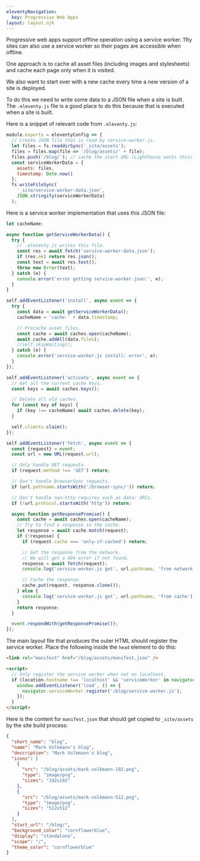 ```yaml
---
eleventyNavigation:
  key: Progressive Web Apps
layout: layout.njk
---
```


Progressive web apps support offline operation using a service worker.
11ty sites can also use a service worker
so their pages are accessible when offline.

One approach is to cache all asset files
(including images and stylesheets)
and cache each page only when it is visited.

We also want to start over with a new cache
every time a new version of a site is deployed.

To do this we need to write some data to a JSON file
when a site is built.
The `.eleventy.js` file is a good place to do this
because that is executed when a site is built.

Here is a snippet of relevant code from `.eleventy.js`:

```js
module.exports = eleventyConfig => {
  // Create JSON file that is read by service-worker.js.
  let files = fs.readdirSync('_site/assets');
  files = files.map(file => '/blog/assets/' + file);
  files.push('/blog/'); // cache the start URL (Lighthouse wants this)
  const serviceWorkerData = {
    assets: files,
    timestamp: Date.now()
  };
  fs.writeFileSync(
    '_site/service-worker-data.json',
    JSON.stringify(serviceWorkerData)
  );
```

Here is a service worker implementation that uses this JSON file:

```js
let cacheName;

async function getServiceWorkerData() {
  try {
    // .eleventy.js writes this file.
    const res = await fetch('service-worker-data.json');
    if (res.ok) return res.json();
    const text = await res.text();
    throw new Error(text);
  } catch (e) {
    console.error('error getting service-worker.json:', e);
  }
}

self.addEventListener('install', async event => {
  try {
    const data = await getServiceWorkerData();
    cacheName = 'cache-' + data.timestamp;

    // Precache asset files.
    const cache = await caches.open(cacheName);
    await cache.addAll(data.files);
    //self.skipWaiting();
  } catch (e) {
    console.error('service-worker.js install: error', e);
  }
});

self.addEventListener('activate', async event => {
  // Get all the current cache keys.
  const keys = await caches.keys();

  // Delete all old caches.
  for (const key of keys) {
    if (key !== cacheName) await caches.delete(key);
  }

  self.clients.claim();
});

self.addEventListener('fetch', async event => {
  const {request} = event;
  const url = new URL(request.url);

  // Only handle GET requests.
  if (request.method !== 'GET') return;

  // Don't handle BrowserSync requests.
  if (url.pathname.startsWith('/browser-sync/')) return;

  // Don't handle non-http requires such as data: URIs.
  if (!url.protocol.startsWith('http')) return;

  async function getResponsePromise() {
    const cache = await caches.open(cacheName);
    // Try to find a response in the cache.
    let response = await cache.match(request);
    if (!response) {
      if (request.cache === 'only-if-cached') return;

      // Get the response from the network.
      // We will get a 404 error if not found.
      response = await fetch(request);
      console.log('service-worker.js got', url.pathname, 'from network');

      // Cache the response.
      cache.put(request, response.clone());
    } else {
      console.log('service-worker.js got', url.pathname, 'from cache');
    }
    return response;
  }

  event.respondWith(getResponsePromise());
});
```

The main layout file that produces the outer HTML
should register the service worker.
Place the following inside the `head` element to do this:

```html
<link rel="manifest" href="/blog/assets/manifest.json" />

<script>
  // Only register the service worker when not on localhost.
  if (location.hostname !== 'localhost' && 'serviceWorker' in navigator) {
    window.addEventListener('load', () => {
      navigator.serviceWorker.register('/blog/service-worker.js');
    });
  }
</script>
```

Here is the content for `manifest.json` that should
get copied to `_site/assets` by the site build process:

```json
{
  "short_name": "blog",
  "name": "Mark Volkmann's blog",
  "description": "Mark Volkmann's blog",
  "icons": [
    {
      "src": "/blog/assets/mark-volkmann-192.png",
      "type": "image/png",
      "sizes": "192x192"
    },
    {
      "src": "/blog/assets/mark-volkmann-512.png",
      "type": "image/png",
      "sizes": "512x512"
    }
  ],
  "start_url": "/blog/",
  "background_color": "cornflowerblue",
  "display": "standalone",
  "scope": "/",
  "theme_color": "cornflowerblue"
}
```
